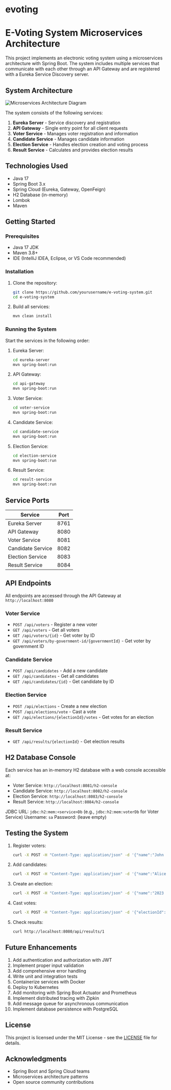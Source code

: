 # evoting
# E-Voting System Microservices Architecture

This project implements an electronic voting system using a microservices architecture with Spring Boot. The system includes multiple services that communicate with each other through an API Gateway and are registered with a Eureka Service Discovery server.

## System Architecture

![Microservices Architecture Diagram](https://i.imgur.com/JKQmQ7E.png)

The system consists of the following services:

1. **Eureka Server** - Service discovery and registration
2. **API Gateway** - Single entry point for all client requests
3. **Voter Service** - Manages voter registration and information
4. **Candidate Service** - Manages candidate information
5. **Election Service** - Handles election creation and voting process
6. **Result Service** - Calculates and provides election results

## Technologies Used

- Java 17
- Spring Boot 3.x
- Spring Cloud (Eureka, Gateway, OpenFeign)
- H2 Database (in-memory)
- Lombok
- Maven

## Getting Started

### Prerequisites

- Java 17 JDK
- Maven 3.8+
- IDE (IntelliJ IDEA, Eclipse, or VS Code recommended)

### Installation

1. Clone the repository:
   ```bash
   git clone https://github.com/yourusername/e-voting-system.git
   cd e-voting-system
   ```

2. Build all services:
   ```bash
   mvn clean install
   ```

### Running the System

Start the services in the following order:

1. Eureka Server:
   ```bash
   cd eureka-server
   mvn spring-boot:run
   ```

2. API Gateway:
   ```bash
   cd api-gateway
   mvn spring-boot:run
   ```

3. Voter Service:
   ```bash
   cd voter-service
   mvn spring-boot:run
   ```

4. Candidate Service:
   ```bash
   cd candidate-service
   mvn spring-boot:run
   ```

5. Election Service:
   ```bash
   cd election-service
   mvn spring-boot:run
   ```

6. Result Service:
   ```bash
   cd result-service
   mvn spring-boot:run
   ```

## Service Ports

| Service           | Port |
|-------------------|------|
| Eureka Server     | 8761 |
| API Gateway       | 8080 |
| Voter Service     | 8081 |
| Candidate Service | 8082 |
| Election Service  | 8083 |
| Result Service    | 8084 |

## API Endpoints

All endpoints are accessed through the API Gateway at `http://localhost:8080`

### Voter Service
- `POST /api/voters` - Register a new voter
- `GET /api/voters` - Get all voters
- `GET /api/voters/{id}` - Get voter by ID
- `GET /api/voters/by-government-id/{governmentId}` - Get voter by government ID

### Candidate Service
- `POST /api/candidates` - Add a new candidate
- `GET /api/candidates` - Get all candidates
- `GET /api/candidates/{id}` - Get candidate by ID

### Election Service
- `POST /api/elections` - Create a new election
- `POST /api/elections/vote` - Cast a vote
- `GET /api/elections/{electionId}/votes` - Get votes for an election

### Result Service
- `GET /api/results/{electionId}` - Get election results

## H2 Database Console

Each service has an in-memory H2 database with a web console accessible at:

- Voter Service: `http://localhost:8081/h2-console`
- Candidate Service: `http://localhost:8082/h2-console`
- Election Service: `http://localhost:8083/h2-console`
- Result Service: `http://localhost:8084/h2-console`

JDBC URL: `jdbc:h2:mem:<service>Db` (e.g., `jdbc:h2:mem:voterDb` for Voter Service)
Username: `sa`
Password: (leave empty)

## Testing the System

1. Register voters:
   ```bash
   curl -X POST -H "Content-Type: application/json" -d '{"name":"John Doe","email":"john@example.com","governmentId":"ID123456"}' http://localhost:8080/api/voters
   ```

2. Add candidates:
   ```bash
   curl -X POST -H "Content-Type: application/json" -d '{"name":"Alice Smith","party":"Green Party","position":"President"}' http://localhost:8080/api/candidates
   ```

3. Create an election:
   ```bash
   curl -X POST -H "Content-Type: application/json" -d '{"name":"2023 Presidential Election","startTime":"2023-11-01T08:00:00","endTime":"2023-11-01T20:00:00","active":true}' http://localhost:8080/api/elections
   ```

4. Cast votes:
   ```bash
   curl -X POST -H "Content-Type: application/json" -d '{"electionId":1,"voterId":1,"candidateId":1}' http://localhost:8080/api/elections/vote
   ```

5. Check results:
   ```bash
   curl http://localhost:8080/api/results/1
   ```

## Future Enhancements

1. Add authentication and authorization with JWT
2. Implement proper input validation
3. Add comprehensive error handling
4. Write unit and integration tests
5. Containerize services with Docker
6. Deploy to Kubernetes
7. Add monitoring with Spring Boot Actuator and Prometheus
8. Implement distributed tracing with Zipkin
9. Add message queue for asynchronous communication
10. Implement database persistence with PostgreSQL

## License

This project is licensed under the MIT License - see the [LICENSE](LICENSE) file for details.

## Acknowledgments

- Spring Boot and Spring Cloud teams
- Microservices architecture patterns
- Open source community contributions
